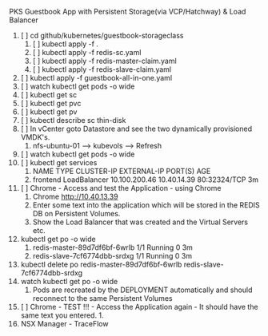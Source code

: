 PKS Guestbook App with Persistent Storage(via VCP/Hatchway) & Load Balancer
1. [ ] cd github/kubernetes/guestbook-storageclass
    1. [ ] kubectl apply -f .
    2. [ ] kubectl apply -f redis-sc.yaml
    3. [ ] kubectl apply -f redis-master-claim.yaml
    4. [ ] kubectl apply -f redis-slave-claim.yaml
2. [ ] kubectl apply -f guestbook-all-in-one.yaml
3. [ ] watch kubectl get pods -o wide
4. [ ] kubectl get sc
5. [ ] kubectl get pvc
6. [ ] kubectl get pv
7. [ ] kubectl describe sc thin-disk
8. [ ] In vCenter goto Datastore and see the two dynamically provisioned VMDK's.
    1. nfs-ubuntu-01 —> kubevols —> Refresh
9. [ ] watch kubectl get pods -o wide
10. [ ] kubectl get services
    1. NAME           TYPE           CLUSTER-IP       EXTERNAL-IP   PORT(S)        AGE
    2. frontend       LoadBalancer   10.100.200.46    10.40.14.39   80:32324/TCP   3m
11. [ ] Chrome - Access and test the Application - using Chrome
    1. Chrome http://10.40.13.39  
    2. Enter some text into the application which will be stored in the REDIS DB on Persistent Volumes.
    3. Show the Load Balancer that was created and the Virtual Servers etc.
12. kubectl get po -o wide
    1. redis-master-89d7df6bf-6wrlb   1/1       Running   0          3m
    2. redis-slave-7cf6774dbb-srdxg   1/1       Running   0          3m
13. kubectl delete po redis-master-89d7df6bf-6wrlb  redis-slave-7cf6774dbb-srdxg
14. watch kubectl get po -o wide
    1. Pods are recreated by the DEPLOYMENT automatically and should reconnect to the same Persistent Volumes
15. [ ] Chrome - TEST !!! - Access the Application again - It should have the same text you entered.
    1. 
16. NSX Manager - TraceFlow

